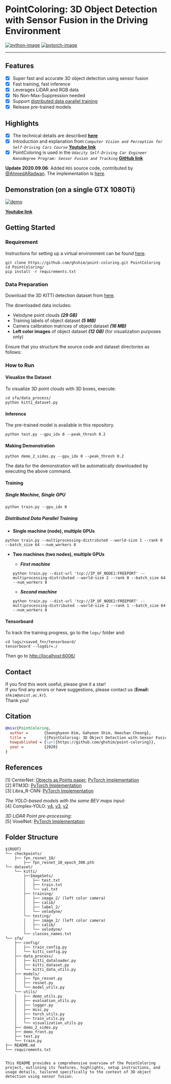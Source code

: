 
# PointColoring: 3D Object Detection with Sensor Fusion in the Driving Environment

[![python-image]][python-url]
[![pytorch-image]][pytorch-url]

---

## Features
- [x] Super fast and accurate 3D object detection using sensor fusion
- [x] Fast training, fast inference
- [x] Leverages LiDAR and RGB data
- [x] No Non-Max-Suppression needed
- [x] Support [distributed data parallel training](https://github.com/pytorch/examples/tree/master/distributed/ddp)
- [x] Release pre-trained models

## Highlights
- [x] The technical details are described **[here](./Technical_details.md)**
- [x] Introduction and explanation from _`Computer Vision and Perception for Self-Driving Cars Course`_ **[Youtube link](https://youtu.be/cPOtULagNnI?t=4858)**
- [x] PointColoring is used in the _`Udacity Self-Driving Car Engineer Nanodegree Program: Sensor Fusion and Tracking`_ **[GitHub link](https://github.com/udacity/nd013-c2-fusion-starter/tree/b1455b8ff433cb7f537d62e526209738293e7d8b)**

**Update 2020.09.06**: Added `ROS` source code, contributed by [@AhmedARadwan](https://github.com/AhmedARadwan). 
The implementation is [here](https://github.com/maudzung/SFA3D/tree/ea0222c1b35489dc35d8452c989c4b014e20e0da).

## Demonstration (on a single GTX 1080Ti)

[![demo](http://img.youtube.com/vi/FI8mJIXkgX4/0.jpg)](http://www.youtube.com/watch?v=FI8mJIXkgX4)

**[Youtube link](https://youtu.be/FI8mJIXkgX4)**

## Getting Started

### Requirement

Instructions for setting up a virtual environment can be found [here](https://github.com/maudzung/virtual_environment_python3).

```shell
git clone https://github.com/ghshim/point-coloring.git PointColoring
cd PointColoring/
pip install -r requirements.txt
```

### Data Preparation

Download the 3D KITTI detection dataset from [here](http://www.cvlibs.net/datasets/kitti/eval_object.php?obj_benchmark=3d).

The downloaded data includes:

- Velodyne point clouds _**(29 GB)**_
- Training labels of object dataset _**(5 MB)**_
- Camera calibration matrices of object dataset _**(16 MB)**_
- **Left color images** of object dataset _**(12 GB)**_ (for visualization purposes only)

Ensure that you structure the source code and dataset directories as follows:

### How to Run

#### Visualize the Dataset

To visualize 3D point clouds with 3D boxes, execute:

```shell
cd sfa/data_process/
python kitti_dataset.py
```

#### Inference

The pre-trained model is available in this repository.

```shell
python test.py --gpu_idx 0 --peak_thresh 0.2
```

#### Making Demonstration

```shell
python demo_2_sides.py --gpu_idx 0 --peak_thresh 0.2
```

The data for the demonstration will be automatically downloaded by executing the above command.

#### Training

##### Single Machine, Single GPU

```shell
python train.py --gpu_idx 0
```

##### Distributed Data Parallel Training

- **Single machine (node), multiple GPUs**

```shell
python train.py --multiprocessing-distributed --world-size 1 --rank 0 --batch_size 64 --num_workers 8
```

- **Two machines (two nodes), multiple GPUs**

   - _**First machine**_
    ```shell
    python train.py --dist-url 'tcp://IP_OF_NODE1:FREEPORT' --multiprocessing-distributed --world-size 2 --rank 0 --batch_size 64 --num_workers 8
    ```

   - _**Second machine**_
    ```shell
    python train.py --dist-url 'tcp://IP_OF_NODE2:FREEPORT' --multiprocessing-distributed --world-size 2 --rank 1 --batch_size 64 --num_workers 8
    ```

#### Tensorboard

To track the training progress, go to the `logs/` folder and:

```shell
cd logs/<saved_fn>/tensorboard/
tensorboard --logdir=./
```

Then go to [http://localhost:6006/](http://localhost:6006/)

## Contact

If you find this work useful, please give it a star! <br>
If you find any errors or have suggestions, please contact us (**Email:** `shkim@unist.ac.kr`). <br>
Thank you!

## Citation

```bibtex
@misc{PointColoring,
  author =       {Seonghyeon Kim, Gahyeon Shim, Haechan Cheong},
  title =        {{PointColoring: 3D Object Detection with Sensor Fusion in the Driving Environment}},
  howpublished = {\url{https://github.com/ghshim/point-coloring}},
  year =         {2020}
}
```

## References

[1] CenterNet: [Objects as Points paper](https://arxiv.org/abs/1904.07850), [PyTorch Implementation](https://github.com/xingyizhou/CenterNet) <br>
[2] RTM3D: [PyTorch Implementation](https://github.com/maudzung/RTM3D) <br>
[3] Libra_R-CNN: [PyTorch Implementation](https://github.com/OceanPang/Libra_R-CNN)

_The YOLO-based models with the same BEV maps input:_ <br>
[4] Complex-YOLO: [v4](https://github.com/maudzung/Complex-YOLOv4-Pytorch), [v3](https://github.com/ghimiredhikura/Complex-YOLOv3), [v2](https://github.com/AI-liu/Complex-YOLO)

*3D LiDAR Point pre-processing:* <br>
[5] VoxelNet: [PyTorch Implementation](https://github.com/skyhehe123/VoxelNet-pytorch)

## Folder Structure

```
${ROOT}
└── checkpoints/
    ├── fpn_resnet_18/    
        ├── fpn_resnet_18_epoch_300.pth
└── dataset/    
    └── kitti/
        ├──ImageSets/
        │   ├── test.txt
        │   ├── train.txt
        │   └── val.txt
        ├── training/
        │   ├── image_2/ (left color camera)
        │   ├── calib/
        │   ├── label_2/
        │   └── velodyne/
        └── testing/  
        │   ├── image_2/ (left color camera)
        │   ├── calib/
        │   └── velodyne/
        └── classes_names.txt
└── sfa/
    ├── config/
    │   ├── train_config.py
    │   └── kitti_config.py
    ├── data_process/
    │   ├── kitti_dataloader.py
    │   ├── kitti_dataset.py
    │   └── kitti_data_utils.py
    ├── models/
    │   ├── fpn_resnet.py
    │   ├── resnet.py
    │   └── model_utils.py
    └── utils/
    │   ├── demo_utils.py
    │   ├── evaluation_utils.py
    │   ├── logger.py
    │   ├── misc.py
    │   ├── torch_utils.py
    │   ├── train_utils.py
    │   └── visualization_utils.py
    ├── demo_2_sides.py
    ├── demo_front.py
    ├── test.py
    └── train.py
├── README.md 
└── requirements.txt
```

[python-image]: https://img.shields.io/badge/Python-3.6-ff69b4.svg
[python-url]: https://www.python.org/
[pytorch-image]: https://img.shields.io/badge/PyTorch-1.5-2BAF2B.svg
[pytorch-url]: https://pytorch.org/
```

This README provides a comprehensive overview of the PointColoring project, outlining its features, highlights, setup instructions, and usage details, tailored specifically to the context of 3D object detection using sensor fusion.
